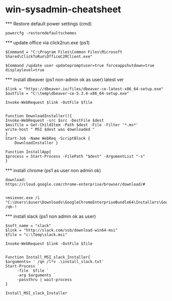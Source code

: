 # win-sysadmin-cheatsheet

*** Restore default power settings (cmd)

`powercfg -restoredefaultschemes`

*** update office via click2run.exe (ps1)

```
$Command = "C:\Program Files\Common Files\Microsoft Shared\ClickToRun\OfficeC2RClient.exe"

$Command /update user updatepromptuser=true forceappshutdown=true displaylevel=true
```

*** install dbeaver (ps1 non-admin ok as user) latest ver
```
$link = "https://dbeaver.io/files/dbeaver-ce-latest-x86_64-setup.exe"
$outfile = "C:\temp\dbeaver-ce-5.3.4-x86_64-setup.exe" 

Invoke-WebRequest $link -OutFile $file


Function DownloadInstaller(){
Invoke-WebRequest -src $src -DestFile $dest
$msifile = Get-ChildItem -Path $dest -File -Filter '*.ms*' 
write-host " MSI $dest was downloaded "
}
Start-Job -Name WebReq -ScriptBlock {
    DownloadInstaller }

Function InstallApp{
$process = Start-Process -FilePath "$dest" -ArgumentList "-s"
}
```
*** install chrome (ps1 as user non admin ok)
```
download:
https://cloud.google.com/chrome-enterprise/browser/download/#


>msiexec.exe /i "C:\Users\$user\Downloads\GoogleChromeEnterpriseBundle64\Installers\GoogleChromeStandaloneEnterprise64.msi" /qb-!
```

*** install slack (ps1 non admin ok as user)
```
$soft_name = "slack"
$link = "http://slack.com/ssb/download-win64-msi"
$file = "c:\Temp\slack.msi"

Invoke-WebRequest $link -OutFile $file


Function Install_MSI_slack_Installer{
$arguments= ' /qn /l*v .\install_slack.txt' 
Start-Process `
     -file  $file `
     -arg $arguments `
     -passthru | wait-process
}

Install_MSI_slack_Installer 
```
